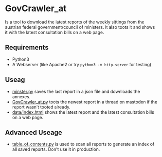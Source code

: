 # GovCrawler_at

Is a tool to download the latest reports of the weekly sittings from the austrian federal government/council of ministers. It also toots it and shows it with the latest consultation bills on a web page.

## Requirements
+ Python3
+ A Webserver (like Apache2 or try `python3 -m http.server` for testing)

## Useag
+ [minster.py](minster.py) saves the last report in a json file and downloads the annexes.
+ [GovCrawler_at.py](GovCrawler_at.py) toots the newest report in a thread on mastodon if the report wasn't tooted already.
+ [data/index.html](../data/index.html) shows the latest report and the latest consultation bills on a web page.

## Advanced Useage
+ [table_of_contents.py](table_of_contents.py) is used to scan all reports to generate an index of all saved reports. Don't use it in production.
